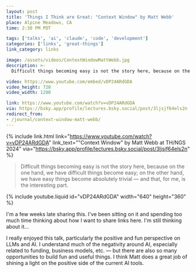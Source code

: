 ```yaml
---
layout: post
title: 'Things I Think are Great: "Context Window" by Matt Webb'
place: Alpine Meadows, CA
time: 2:30 PM PDT

tags: ['talks', 'ai', 'claude', 'code', 'development']
categories: ['links', 'great-things']
link_category: links

image: /assets/videos/ContextWindowMattWebb.jpg
description: >-
  Difficult things becoming easy is not the story here, because on the one hand, we have difficult things become easy; on the other hand, we have easy things become absolutely trivial — and that, for me, is the interesting part.

video: https://www.youtube.com/embed/vDP24ARdGDA
video_height: 720
video_width: 1280

link: https://www.youtube.com/watch?v=vDP24ARdGDA
via: https://bsky.app/profile/lectures.bsky.social/post/3ljsjf64els2n
redirect_from:
- /journal/context-window-matt-webb/
---
```


{% include link.html link="https://www.youtube.com/watch?v=vDP24ARdGDA" link_text="\"Context Window\" by Matt Webb at TH/NGS 2024" via="https://bsky.app/profile/lectures.bsky.social/post/3ljsjf64els2n" %}

> Difficult things becoming easy is not the story here, because on the one hand, we have difficult things become easy; on the other hand, we have easy things become absolutely trivial — and that, for me, is the interesting part.

{% include youtube.liquid id="vDP24ARdGDA" width="640" height="360" %}

I'm a few weeks late sharing this. I've been sitting on it and spending too much time thinking about how I want to share links here. I'm still thinking about it...

I really enjoyed this talk, particularly the positive and fun perspective on LLMs and AI. I understand much of the negativity around AI, especially related to funding, business models, etc. — but there are also so many opportunities to build fun and useful things. I think Matt does a great job of shining a light on the positive side of the current AI tools.